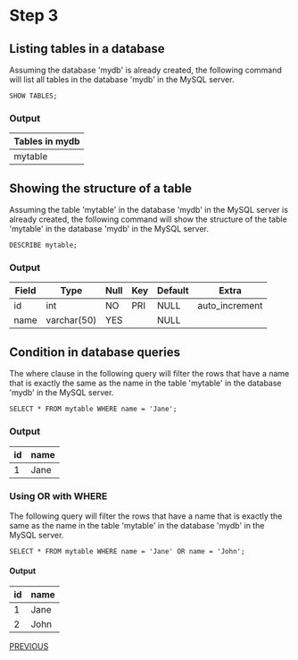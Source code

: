 # Step 3

## Listing tables in a database

Assuming the database 'mydb' is already created, the following command will list all tables in the database 'mydb' in the MySQL server.
    
    SHOW TABLES;

### Output


| Tables in mydb |
|---------------------|
| mytable                 |

## Showing the structure of a table

Assuming the table 'mytable' in the database 'mydb' in the MySQL server is already created, the following command will show the structure of the table 'mytable' in the database 'mydb' in the MySQL server.
    
    DESCRIBE mytable;

### Output

| Field   | Type        | Null | Key | Default | Extra |
|---------|-------------|------|-----|---------|-------|
| id      | int     | NO   | PRI | NULL    | auto_increment      |
| name    | varchar(50) | YES  |     | NULL    |       |

## Condition in database queries
The where clause in the following query will filter the rows that have a name that is exactly the same as the name in the table 'mytable' in the database 'mydb' in the MySQL server.

    SELECT * FROM mytable WHERE name = 'Jane';

### Output

|id|name|
|---|---|
|1 |Jane|

### Using OR with WHERE
The following query will filter the rows that have a name that is exactly the same as the name in the table 'mytable' in the database 'mydb' in the MySQL server.

    SELECT * FROM mytable WHERE name = 'Jane' OR name = 'John';
#### Output

|id |name|
|---|---|
|1 |Jane|
|2 |John|

[PREVIOUS](https://github.com/bijomathewjose/MySQL-Starter-Pack/blob/development/Step%202.md)
